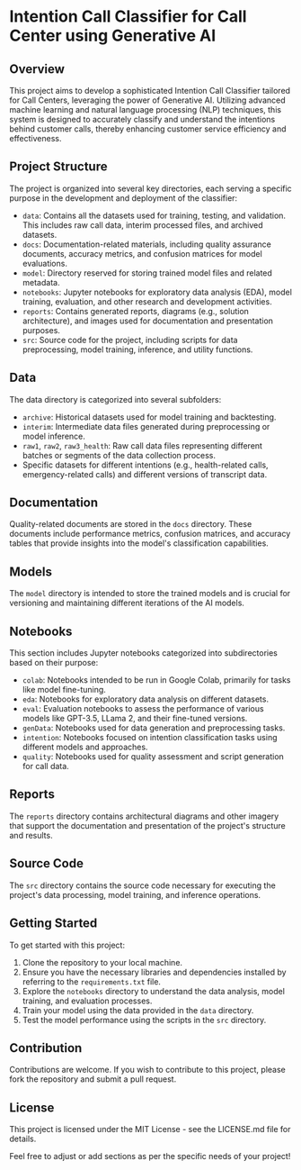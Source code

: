 # Intention Call Classifier for Call Center using Generative AI

## Overview
This project aims to develop a sophisticated Intention Call Classifier tailored for Call Centers, leveraging the power of Generative AI. Utilizing advanced machine learning and natural language processing (NLP) techniques, this system is designed to accurately classify and understand the intentions behind customer calls, thereby enhancing customer service efficiency and effectiveness.

## Project Structure
The project is organized into several key directories, each serving a specific purpose in the development and deployment of the classifier:

- `data`: Contains all the datasets used for training, testing, and validation. This includes raw call data, interim processed files, and archived datasets.
- `docs`: Documentation-related materials, including quality assurance documents, accuracy metrics, and confusion matrices for model evaluations.
- `model`: Directory reserved for storing trained model files and related metadata.
- `notebooks`: Jupyter notebooks for exploratory data analysis (EDA), model training, evaluation, and other research and development activities.
- `reports`: Contains generated reports, diagrams (e.g., solution architecture), and images used for documentation and presentation purposes.
- `src`: Source code for the project, including scripts for data preprocessing, model training, inference, and utility functions.

## Data
The data directory is categorized into several subfolders:

- `archive`: Historical datasets used for model training and backtesting.
- `interim`: Intermediate data files generated during preprocessing or model inference.
- `raw1`, `raw2`, `raw3_health`: Raw call data files representing different batches or segments of the data collection process.
- Specific datasets for different intentions (e.g., health-related calls, emergency-related calls) and different versions of transcript data.

## Documentation
Quality-related documents are stored in the `docs` directory. These documents include performance metrics, confusion matrices, and accuracy tables that provide insights into the model's classification capabilities.

## Models
The `model` directory is intended to store the trained models and is crucial for versioning and maintaining different iterations of the AI models.

## Notebooks
This section includes Jupyter notebooks categorized into subdirectories based on their purpose:

- `colab`: Notebooks intended to be run in Google Colab, primarily for tasks like model fine-tuning.
- `eda`: Notebooks for exploratory data analysis on different datasets.
- `eval`: Evaluation notebooks to assess the performance of various models like GPT-3.5, LLama 2, and their fine-tuned versions.
- `genData`: Notebooks used for data generation and preprocessing tasks.
- `intention`: Notebooks focused on intention classification tasks using different models and approaches.
- `quality`: Notebooks used for quality assessment and script generation for call data.

## Reports
The `reports` directory contains architectural diagrams and other imagery that support the documentation and presentation of the project's structure and results.

## Source Code
The `src` directory contains the source code necessary for executing the project's data processing, model training, and inference operations.

## Getting Started
To get started with this project:

1. Clone the repository to your local machine.
2. Ensure you have the necessary libraries and dependencies installed by referring to the `requirements.txt` file.
3. Explore the `notebooks` directory to understand the data analysis, model training, and evaluation processes.
4. Train your model using the data provided in the `data` directory.
5. Test the model performance using the scripts in the `src` directory.

## Contribution
Contributions are welcome. If you wish to contribute to this project, please fork the repository and submit a pull request.

## License
This project is licensed under the MIT License - see the LICENSE.md file for details.

Feel free to adjust or add sections as per the specific needs of your project!
